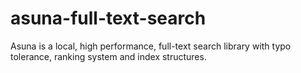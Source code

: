 # asuna-full-text-search
Asuna is a local, high performance, full-text search library with typo tolerance, ranking system and index structures.

